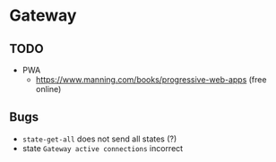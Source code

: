 # Gateway

## TODO

* PWA
  * https://www.manning.com/books/progressive-web-apps (free online)

## Bugs

* `state-get-all` does not send all states (?)
* state `Gateway active connections` incorrect